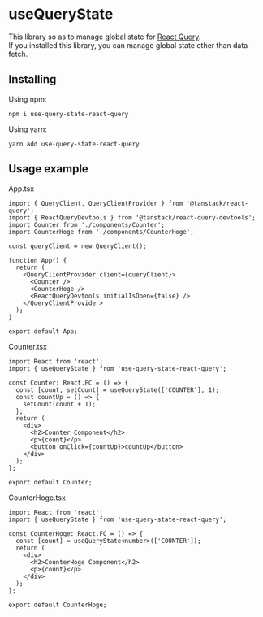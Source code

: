 # useQueryState
This library so as to manage global state for [React Query](https://github.com/tanstack/query).   
If you installed this library, you can manage global state other than data fetch.

## Installing

Using npm:

```
npm i use-query-state-react-query
```

Using yarn:

```
yarn add use-query-state-react-query
```

## Usage example

App.tsx

```tsx
import { QueryClient, QueryClientProvider } from '@tanstack/react-query';
import { ReactQueryDevtools } from '@tanstack/react-query-devtools';
import Counter from './components/Counter';
import CounterHoge from './components/CounterHoge';

const queryClient = new QueryClient();

function App() {
  return (
    <QueryClientProvider client={queryClient}>
      <Counter />
      <CounterHoge />
      <ReactQueryDevtools initialIsOpen={false} />
    </QueryClientProvider>
  );
}

export default App;
```

Counter.tsx

```tsx
import React from 'react';
import { useQueryState } from 'use-query-state-react-query';

const Counter: React.FC = () => {
  const [count, setCount] = useQueryState(['COUNTER'], 1);
  const countUp = () => {
    setCount(count + 1);
  };
  return (
    <div>
      <h2>Counter Component</h2>
      <p>{count}</p>
      <button onClick={countUp}>countUp</button>
    </div>
  );
};

export default Counter;
```

CounterHoge.tsx

```tsx
import React from 'react';
import { useQueryState } from 'use-query-state-react-query';

const CounterHoge: React.FC = () => {
  const [count] = useQueryState<number>(['COUNTER']);
  return (
    <div>
      <h2>CounterHoge Component</h2>
      <p>{count}</p>
    </div>
  );
};

export default CounterHoge;
```

